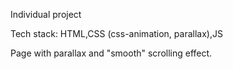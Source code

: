 Individual project

Tech stack: HTML,CSS (css-animation, parallax),JS

Page with parallax and "smooth" scrolling effect.
